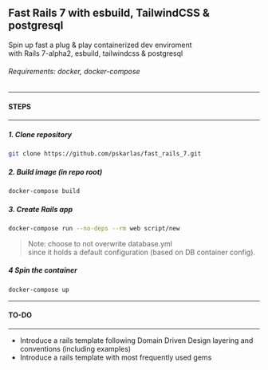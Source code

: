 ## Fast Rails 7 with esbuild, TailwindCSS & postgresql

Spin up fast a plug & play containerized dev enviroment\
with Rails 7-alpha2, esbuild, tailwindcss & postgresql

###### Requirements: docker, docker-compose

---
#### STEPS
---

##### 1. Clone repository

 ```sh  
 git clone https://github.com/pskarlas/fast_rails_7.git
 ```
 
##### 2. Build image (in repo root)

 ```sh  
 docker-compose build  
 ```
##### 3. Create Rails app
 ```sh  
 docker-compose run --no-deps --rm web script/new  
 ```
 > Note: choose to not overwrite database.yml\
 > since it holds a default configuration  (based on DB container config).
##### 4 Spin the container

  ```sh  
 docker-compose up 
 ```
 
---
#### TO-DO
---

+ Introduce a rails template following Domain Driven Design layering and conventions (including examples)
+ Introduce a rails template with most frequently used gems

